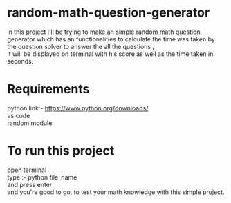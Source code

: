 # random-math-question-generator

in this project i'll be trying to make an simple random math question generator which has an functionalities to calculate the time was taken by the question solver to answer the all the questions ,
<br> it will be displayed on terminal with his score as well as the time taken in seconds.

# Requirements

python link:- https://www.python.org/downloads/
<br>
vs code
<br>
random module

# To run this project

open terminal 
<br>
type :- python file_name
<br>
and press enter
<br>
and you're good to go, to test your math knowledge with this simple project.
